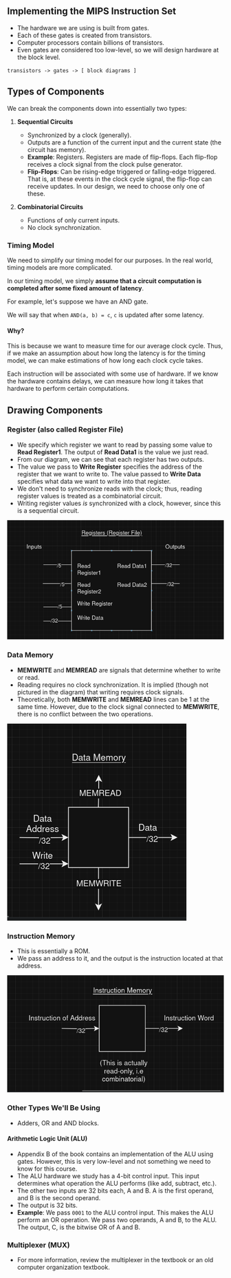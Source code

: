 ## Implementing the MIPS Instruction Set

- The hardware we are using is built from gates.
- Each of these gates is created from transistors.
- Computer processors contain billions of transistors.
- Even gates are considered too low-level, so we will design hardware at the block level.

```
transistors -> gates -> [ block diagrams ]
```

## Types of Components

We can break the components down into essentially two types:

1. **Sequential Circuits**
   - Synchronized by a clock (generally).
   - Outputs are a function of the current input and the current state (the circuit has memory).
   - **Example**: Registers. Registers are made of flip-flops. Each flip-flop receives a clock signal from the clock pulse generator.
   - **Flip-Flops**: Can be rising-edge triggered or falling-edge triggered. That is, at these events in the clock cycle signal, the flip-flop can receive updates. In our design, we need to choose only one of these.

2. **Combinatorial Circuits**
   - Functions of only current inputs.
   - No clock synchronization.

### Timing Model

We need to simplify our timing model for our purposes. In the real world, timing models are more complicated.

In our timing model, we simply **assume that a circuit computation is completed after some fixed amount of latency**.

For example, let's suppose we have an AND gate.

We will say that when `AND(a, b) = c`, `c` is updated after some latency.

#### Why?

This is because we want to measure time for our average clock cycle. Thus, if we make an assumption about how long the latency is for the timing model, we can make estimations of how long each clock cycle takes.

Each instruction will be associated with some use of hardware. If we know the hardware contains delays, we can measure how long it takes that hardware to perform certain computations.

## Drawing Components

### Register (also called Register File)

- We specify which register we want to read by passing some value to **Read Register1**. The output of **Read Data1** is the value we just read.
- From our diagram, we can see that each register has two outputs.
- The value we pass to **Write Register** specifies the address of the register that we want to write to. The value passed to **Write Data** specifies what data we want to write into that register.
- We don't need to synchronize reads with the clock; thus, reading register values is treated as a combinatorial circuit.
- Writing register values *is* synchronized with a clock, however, since this is a sequential circuit.

![alt](./register.png)

### Data Memory

- **MEMWRITE** and **MEMREAD** are signals that determine whether to write or read.
- Reading requires no clock synchronization. It is implied (though not pictured in the diagram) that writing requires clock signals.
- Theoretically, both **MEMWRITE** and **MEMREAD** lines can be 1 at the same time. However, due to the clock signal connected to **MEMWRITE**, there is no conflict between the two operations.

![alt](./data-mem.png)

### Instruction Memory

- This is essentially a ROM.
- We pass an address to it, and the output is the instruction located at that address.

![alt](./instr-mem.png)

### Other Types We'll Be Using

- Adders, OR and AND blocks.

#### Arithmetic Logic Unit (ALU)

- Appendix B of the book contains an implementation of the ALU using gates. However, this is very low-level and not something we need to know for this course.
- The ALU hardware we study has a 4-bit control input. This input determines what operation the ALU performs (like add, subtract, etc.).
- The other two inputs are 32 bits each, A and B. A is the first operand, and B is the second operand.
- The output is 32 bits.
- **Example**: We pass `0001` to the ALU control input. This makes the ALU perform an OR operation. We pass two operands, A and B, to the ALU. The output, C, is the bitwise OR of A and B.

### Multiplexer (MUX)

- For more information, review the multiplexer in the textbook or an old computer organization textbook.